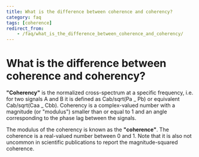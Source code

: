 ```yaml
---
title: What is the difference between coherence and coherency?
category: faq
tags: [coherence]
redirect_from:
    - /faq/what_is_the_difference_between_coherence_and_coherency/
---
```


# What is the difference between coherence and coherency?

**"Coherency"** is the normalized cross-spectrum at a specific frequency, i.e. for two signals A and B it is defined as
Cab/sqrt(Pa _ Pb) or equivalent Cab/sqrt(Caa _ Cbb). Coherency is a complex-valued number with a magnitude (or "modulus") smaller than or equal to 1 and an angle corresponding to the phase lag between the signals.

The modulus of the coherency is known as the **"coherence"**. The coherence is a real-valued number between 0 and 1. Note that it is also not uncommon in scientific publications to report the magnitude-squared coherence.
